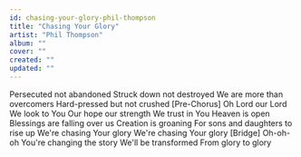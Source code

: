 ```yaml
---
id: chasing-your-glory-phil-thompson
title: "Chasing Your Glory"
artist: "Phil Thompson"
album: ""
cover: ""
created: ""
updated: ""
---
```


Persecuted not abandoned
Struck down not destroyed
We are more than overcomers
Hard-pressed but not crushed
[Pre-Chorus]
Oh Lord our Lord
We look to You
Our hope our strength
We trust in You
Heaven is open
Blessings are falling over us
Creation is groaning
For sons and daughters to rise up
We're chasing Your glory
We're chasing Your glory
[Bridge]
Oh-oh-oh
You're changing the story
We'll be transformed
From glory to glory